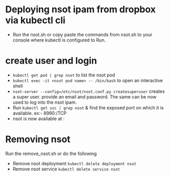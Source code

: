 # Deploying nsot ipam from dropbox via kubectl cli
- Run the nsot.sh or copy paste the commands from nsot.sh to your console where kubectl is configured to Run.

# create user and login
 - `kubectl get pod | grep nsot` to list the nsot pod
 - `kubectl exec -it <nsot pod name> -- /bin/bash` to open an interactive shell
 - `nsot-server --config=/etc/nsot/nsot.conf.py createsuperuser` creates a super user.
    provide an email and password. The same can be now used to log into the nsot ipam.
 - Run `kubectl get svc | grep nsot` & find the exposed port on which it is available.
        ex:- 8990:<exposed port>/TCP
 - nsot is now available at <cluster ip>:<exposed port>

# Removing nsot
Run the remove_nsot.sh or do the following
- Remove nsot deployment
    `kubectl delete deployment nsot`
- Remove nsot service
    `kubectl delete service nsot`

